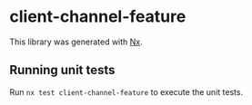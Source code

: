 # client-channel-feature

This library was generated with [Nx](https://nx.dev).

## Running unit tests

Run `nx test client-channel-feature` to execute the unit tests.
